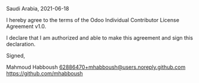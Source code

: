 Saudi Arabia, 2021-06-18

I hereby agree to the terms of the Odoo Individual Contributor License
Agreement v1.0.

I declare that I am authorized and able to make this agreement and sign this
declaration.

Signed,

Mahmoud Habboush 62886470+mhabboush@users.noreply.github.com https://github.com/mhabboush

